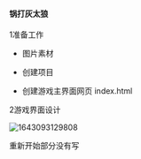 #### 锅打灰太狼
1准备工作

* 图片素材

* 创建项目

* 创建游戏主界面网页 index.html

2游戏界面设计


![1643093129808](https://user-images.githubusercontent.com/93512384/150949676-1e83ceda-1f07-4e1a-945f-5314a0c5a40c.png)




重新开始部分没有写

















